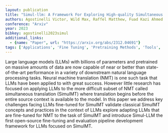```yaml
---
layout: publication
title: "Simul-llm: A Framework For Exploring High-quality Simultaneous Translation With Large Language Models"
authors: Agostinelli Victor, Wild Max, Raffel Matthew, Fuad Kazi Ahmed Asif, Chen Lizhong
conference: "Arxiv"
year: 2023
bibkey: agostinelli2023simul
additional_links:
  - {name: "Paper", url: "https://arxiv.org/abs/2312.04691"}
tags: ['Applications', 'Fine Tuning', 'Pretraining Methods', 'Tools', 'Training Techniques']
---
```

Large language models (LLMs) with billions of parameters and pretrained on massive amounts of data are now capable of near or better than state-of-the-art performance in a variety of downstream natural language processing tasks. Neural machine translation (NMT) is one such task that LLMs have been applied to with great success. However little research has focused on applying LLMs to the more difficult subset of NMT called simultaneous translation (SimulMT) where translation begins before the entire source context is available to the model. In this paper we address key challenges facing LLMs fine-tuned for SimulMT validate classical SimulMT concepts and practices in the context of LLMs explore adapting LLMs that are fine-tuned for NMT to the task of SimulMT and introduce Simul-LLM the first open-source fine-tuning and evaluation pipeline development framework for LLMs focused on SimulMT.
